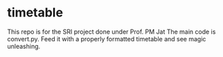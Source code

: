 # timetable
This repo is for the SRI project done under Prof. PM Jat
The main code is convert.py. Feed it with a properly formatted timetable and see magic unleashing.
